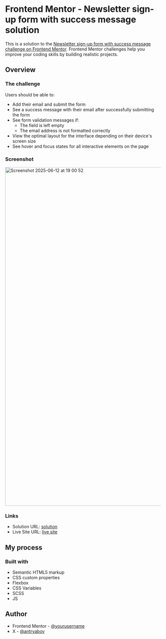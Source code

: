 # Frontend Mentor - Newsletter sign-up form with success message solution

This is a solution to the [Newsletter sign-up form with success message challenge on Frontend Mentor](https://www.frontendmentor.io/challenges/newsletter-signup-form-with-success-message-3FC1AZbNrv). Frontend Mentor challenges help you improve your coding skills by building realistic projects.

## Overview

### The challenge

Users should be able to:

- Add their email and submit the form
- See a success message with their email after successfully submitting the form
- See form validation messages if:
  - The field is left empty
  - The email address is not formatted correctly
- View the optimal layout for the interface depending on their device's screen size
- See hover and focus states for all interactive elements on the page

### Screenshot

<img width="1096" alt="Screenshot 2025-06-12 at 19 00 52" src="https://github.com/user-attachments/assets/cb8f2a8e-6335-4c9a-8600-9baf546b6b2a" />


### Links

- Solution URL: [solution](https://github.com/antryabov/newsletter-sign-up)
- Live Site URL: [live site](https://antryabov.github.io/newsletter-sign-up)

## My process

### Built with

- Semantic HTML5 markup
- CSS custom properties
- Flexbox
- CSS Variables
- SCSS
- JS

## Author

- Frontend Mentor - [@yourusername](https://www.frontendmentor.io/profile/antryabov)
- X - [@antryabov](https://www.x.com/antryabov)
